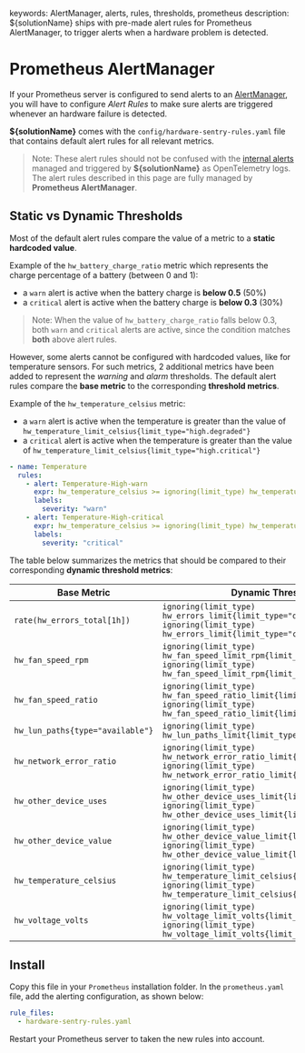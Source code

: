keywords: AlertManager, alerts, rules, thresholds, prometheus
description: ${solutionName} ships with pre-made alert rules for Prometheus AlertManager, to trigger alerts when a hardware problem is detected.

# Prometheus AlertManager

<!-- MACRO{toc|fromDepth=1|toDepth=2|id=toc} -->

If your Prometheus server is configured to send alerts to an [AlertManager](https://prometheus.io/docs/alerting/latest/alertmanager/), you will have to configure *Alert Rules* to make sure alerts are triggered whenever an hardware failure is detected. 

**${solutionName}** comes with the `config/hardware-sentry-rules.yaml` file that contains default alert rules for all relevant metrics.

> Note: These alert rules should not be confused with the [internal alerts](../alerts.md) managed and triggered by **${solutionName}** as OpenTelemetry logs. The alert rules described in this page are fully managed by **Prometheus AlertManager**.

## Static vs Dynamic Thresholds

Most of the default alert rules compare the value of a metric to a **static hardcoded value**.

Example of the `hw_battery_charge_ratio` metric which represents the charge percentage of a battery (between 0 and 1):

- a `warn` alert is active when the battery charge is **below 0.5** (50%)
- a `critical` alert is active when the battery charge is **below 0.3** (30%)

> Note: When the value of `hw_battery_charge_ratio` falls below 0.3, both `warn` and `critical` alerts are active, since the condition matches **both** above alert rules.

However, some alerts cannot be configured with hardcoded values, like for temperature sensors. For such metrics, 2 additional metrics have been added to represent the _warning_ and _alarm_ thresholds. The default alert rules compare the **base metric** to the corresponding **threshold metrics**.

Example of the `hw_temperature_celsius` metric:

- a `warn` alert is active when the temperature is greater than the value of `hw_temperature_limit_celsius{limit_type="high.degraded"}`
- a `critical` alert is active when the temperature is greater than the value of `hw_temperature_limit_celsius{limit_type="high.critical"}`

```yaml
- name: Temperature
  rules:
    - alert: Temperature-High-warn
      expr: hw_temperature_celsius >= ignoring(limit_type) hw_temperature_limit_celsius{limit_type="high.degraded"}
      labels:
        severity: "warn"
    - alert: Temperature-High-critical
      expr: hw_temperature_celsius >= ignoring(limit_type) hw_temperature_limit_celsius{limit_type="high.critical"}
      labels:
        severity: "critical"
```

The table below summarizes the metrics that should be compared to their corresponding **dynamic threshold metrics**:

| Base Metric                      | Dynamic Threshold Metrics                                                                                                                                             |
| -------------------------------- | --------------------------------------------------------------------------------------------------------------------------------------------------------------------- |
| `rate(hw_errors_total[1h])`      | `ignoring(limit_type) hw_errors_limit{limit_type="degraded"}` <br/> `ignoring(limit_type) hw_errors_limit{limit_type="critical"}`                                     |
| `hw_fan_speed_rpm`               | `ignoring(limit_type) hw_fan_speed_limit_rpm{limit_type="low.degraded"}` <br/> `ignoring(limit_type) hw_fan_speed_limit_rpm{limit_type="low.critical"}`               |
| `hw_fan_speed_ratio`             | `ignoring(limit_type) hw_fan_speed_ratio_limit{limit_type="low.degraded"}` <br/> `ignoring(limit_type) hw_fan_speed_ratio_limit{limit_type="low.critical"}`           |
| `hw_lun_paths{type="available"}` | `ignoring(limit_type) hw_lun_paths_limit{limit_type="low.degraded"}`                                                                                                  |
| `hw_network_error_ratio`         | `ignoring(limit_type) hw_network_error_ratio_limit{limit_type="degraded"}` <br/> `ignoring(limit_type) hw_network_error_ratio_limit{limit_type="critical"}`           |
| `hw_other_device_uses`           | `ignoring(limit_type) hw_other_device_uses_limit{limit_type="degraded"}` <br/> `ignoring(limit_type) hw_other_device_uses_limit{limit_type="critical"}`               |
| `hw_other_device_value`          | `ignoring(limit_type) hw_other_device_value_limit{limit_type="degraded"}` <br/> `ignoring(limit_type) hw_other_device_value_limit{limit_type="critical"}`             |
| `hw_temperature_celsius`         | `ignoring(limit_type) hw_temperature_limit_celsius{limit_type="high.degraded"}` <br/> `ignoring(limit_type) hw_temperature_limit_celsius{limit_type="high.critical"}` |
| `hw_voltage_volts`               | `ignoring(limit_type) hw_voltage_limit_volts{limit_type="low.critical"}` <br/> `ignoring(limit_type) hw_voltage_limit_volts{limit_type="high.critical"}`              |

## Install

Copy this file in your `Prometheus` installation folder. In the `prometheus.yaml` file, add the alerting configuration, as shown below:

```yaml
rule_files:
  - hardware-sentry-rules.yaml
```

Restart your Prometheus server to taken the new rules into account.
